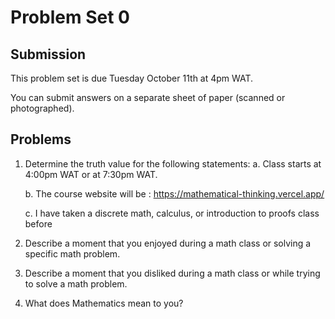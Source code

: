 # Problem Set 0

## Submission

This problem set is due Tuesday October 11th at 4pm WAT.

You can submit answers on a separate sheet of paper (scanned or photographed).

## Problems

1. Determine the truth value for the following statements:
    a. Class starts at 4:00pm WAT or at 7:30pm WAT.

    b. The course website will be : https://mathematical-thinking.vercel.app/ 

    c. I have taken a discrete math, calculus, or introduction to proofs class before

2. Describe a moment that you enjoyed during a math class or solving a specific math problem.

3. Describe a moment that you disliked during a math class or while trying to solve a math problem.

4. What does Mathematics mean to you?
